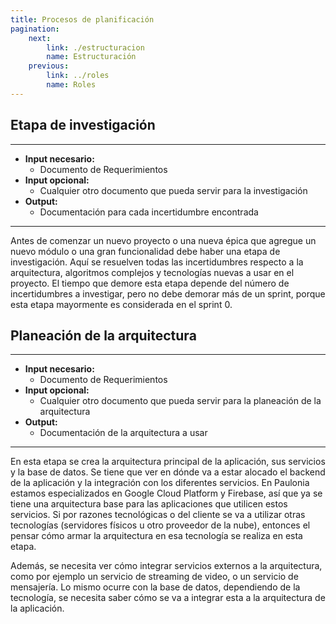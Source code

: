 ```yaml
---
title: Procesos de planificación
pagination:
    next:
        link: ./estructuracion
        name: Estructuración
    previous:
        link: ../roles
        name: Roles
---
```


## Etapa de investigación

---

- **Input necesario:**
    - Documento de Requerimientos
- **Input opcional:**
    - Cualquier otro documento que pueda servir para la investigación
- **Output:**
    - Documentación para cada incertidumbre encontrada

---

Antes de comenzar un nuevo proyecto o una nueva épica que agregue un nuevo módulo o una gran funcionalidad debe haber una etapa de investigación. Aquí se resuelven todas las incertidumbres respecto a la arquitectura, algoritmos complejos y tecnologías nuevas a usar en el proyecto.
El tiempo que demore esta etapa depende del número de incertidumbres a investigar, pero no debe demorar más de un sprint, porque esta etapa mayormente es considerada en el sprint 0.

## Planeación de la arquitectura

---

- **Input necesario:**
    - Documento de Requerimientos
- **Input opcional:**
    - Cualquier otro documento que pueda servir para la planeación de la arquitectura
- **Output:**
    - Documentación de la arquitectura a usar

---

En esta etapa se crea la arquitectura principal de la aplicación, sus servicios y la base de datos. Se tiene que ver en dónde va a estar alocado el backend de la aplicación y la integración con los diferentes servicios. En Paulonia estamos especializados en Google Cloud Platform y Firebase, así que ya se tiene una arquitectura base para las aplicaciones que utilicen estos servicios. Si por razones tecnológicas o del cliente se va a utilizar otras tecnologías (servidores físicos u otro proveedor de la nube), entonces el pensar cómo armar la arquitectura en esa tecnología se realiza en esta etapa.

Además, se necesita ver cómo integrar servicios externos a la arquitectura, como por ejemplo un servicio de streaming de video, o un servicio de mensajería. Lo mismo ocurre con la base de datos, dependiendo de la tecnología, se necesita saber cómo se va a integrar esta a la arquitectura de la aplicación.

